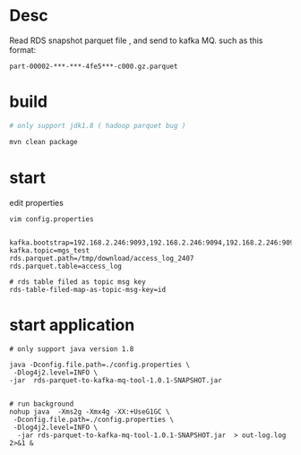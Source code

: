 
# Desc 
Read RDS snapshot  parquet file , and send to kafka MQ.
such as this format:

```
part-00002-***-***-4fe5***-c000.gz.parquet
```

# build

```bash
# only support jdk1.8 ( hadoop parquet bug )

mvn clean package
```
# start 
edit properties

`vim config.properties`

```properties

kafka.bootstrap=192.168.2.246:9093,192.168.2.246:9094,192.168.2.246:9095
kafka.topic=mgs_test
rds.parquet.path=/tmp/download/access_log_2407
rds.parquet.table=access_log

# rds table filed as topic msg key
rds-table-filed-map-as-topic-msg-key=id

```
# start application 

```shell
# only support java version 1.8 

java -Dconfig.file.path=./config.properties \
 -Dlog4j2.level=INFO \
-jar  rds-parquet-to-kafka-mq-tool-1.0.1-SNAPSHOT.jar


# run background 
nohup java  -Xms2g -Xmx4g -XX:+UseG1GC \
 -Dconfig.file.path=./config.properties \
 -Dlog4j2.level=INFO \
  -jar rds-parquet-to-kafka-mq-tool-1.0.1-SNAPSHOT.jar  > out-log.log 2>&1 &

```
